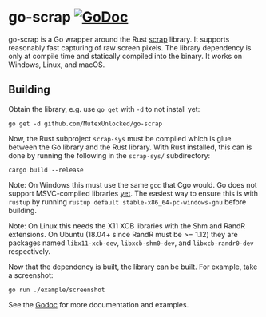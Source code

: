 # go-scrap [![GoDoc](https://godoc.org/github.com/MutexUnlocked/go-scrap?status.svg)](https://godoc.org/github.com/MutexUnlocked/go-scrap)

go-scrap is a Go wrapper around the Rust [scrap](https://github.com/quadrupleslap/scrap) library. It supports reasonably
fast capturing of raw screen pixels. The library dependency is only at compile time and statically compiled into the
binary. It works on Windows, Linux, and macOS.

## Building

Obtain the library, e.g. use `go get` with `-d` to not install yet:

    go get -d github.com/MutexUnlocked/go-scrap

Now, the Rust subproject `scrap-sys` must be compiled which is glue between the Go library and the Rust library. With
Rust installed, this can is done by running the following in the `scrap-sys/` subdirectory:

    cargo build --release

Note: On Windows this must use the same `gcc` that Cgo would. Go does not support MSVC-compiled libraries
[yet](https://github.com/golang/go/issues/20982). The easiest way to ensure this is with `rustup` by running
`rustup default stable-x86_64-pc-windows-gnu` before building.

Note: On Linux this needs the X11 XCB libraries with the Shm and RandR extensions. On Ubuntu (18.04+ since RandR must
be >= 1.12) they are packages named `libx11-xcb-dev`, `libxcb-shm0-dev`, and `libxcb-randr0-dev` respectively.

Now that the dependency is built, the library can be built. For example, take a screenshot:

    go run ./example/screenshot

See the [Godoc](https://godoc.org/github.com/MutexUnlocked/go-scrap) for more documentation and examples.